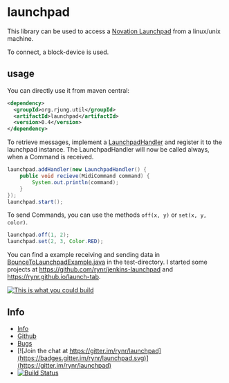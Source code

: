 launchpad
=========

This library can be used to access a [Novation Launchpad](http://uk.novationmusic.com/midi-controllers-digital-dj/launchpad)
from a linux/unix machine.

To connect, a block-device is used.

usage
-----

You can directly use it from maven central:
```xml
<dependency>
  <groupId>org.rjung.util</groupId>
  <artifactId>launchpad</artifactId>
  <version>0.4</version>
</dependency>
```

To retrieve messages, implement a
[LaunchpadHandler](https://github.com/rynr/launchpad/blob/master/src/main/java/org/rjung/util/launchpad/LaunchpadHandler.java)
and register it to the launchpad instance. The LaunchpadHandler will now be
called always, when a Command is received.

```java
launchpad.addHandler(new LaunchpadHandler() {
    public void recieve(MidiCommand command) {
        System.out.println(command);
    }
});
launchpad.start();
```

To send Commands, you can use the methods `off(x, y)` or `set(x, y, color)`.

```java
launchpad.off(1, 2);
launchpad.set(2, 3, Color.RED);
```

You can find a example receiving and sending data in
[BounceToLaunchpadExample.java](https://github.com/rynr/launchpad/blob/master/src/test/java/org/rjung/util/launchpad/example/BounceToLaunchpadExample.java)
in the test-directory. I started some projects at https://github.com/rynr/jenkins-launchpad and https://rynr.github.io/launch-tab.

[![This is what you could build](https://img.youtube.com/vi/9cYpqWWpjjY/0.jpg)](https://www.youtube.com/watch?v=9cYpqWWpjjY)

Info
----

 - [Info](https://rynr.github.io/launchpad/)
 - [Github](https://github.com/rynr/launchpad)
 - [Bugs](https://github.com/rynr/launchpad/issues)
 - [![Join the chat at https://gitter.im/rynr/launchpad](https://badges.gitter.im/rynr/launchpad.svg)](https://gitter.im/rynr/launchpad)
 - [![Build Status](https://travis-ci.org/rynr/launchpad.svg?branch=master)](https://travis-ci.org/rynr/launchpad)


